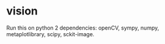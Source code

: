 # vision

Run this on python 2
dependencies: openCV,
              sympy,
              numpy,
              metaplotlibrary,
              scipy,
              sckit-image.

